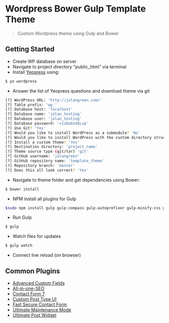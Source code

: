 # Wordpress Bower Gulp Template Theme 
> Custom Wordpress theme using Gulp and Bower 


## Getting Started
+ Create WP database on server
+ Navigate to project directory "public_html" via terminal 
+ Install [Yeopress](http://wesleytodd.com/2013/5/yeopress-a-yeoman-generator-for-wordpress.html) using:

```bash
$ yo wordpress
```

+ Answer the list of Yeopress questions and download theme via git

```bash
[?] WordPress URL: 'http://jolangreen.com/'
[?] Table prefix: 'wp_'
[?] Database host: 'localhost'
[?] Database name: 'jolan_testing'
[?] Database user: 'jolan_testing'
[?] Database password: '=1sDa0z4$Lvp'
[?] Use Git? 'Yes'
[?] Would you like to install WordPress as a submodule? 'No'
[?] Would you like to install WordPress with the custom directory structure? 'No'
[?] Install a custom theme? 'Yes'
[?] Destination directory: 'project_name'
[?] Theme source type (git/tar) 'git'
[?] GitHub username: 'jolangreen'
[?] GitHub repository name: 'template_theme'
[?] Repository branch: 'master'
[?] Does this all look correct? 'Yes'
```

+ Navigate to theme folder and get dependencies using Bower:

```bash
$ bower install
```

+ NPM install all plugins for Gulp

```bash
$sudo npm install gulp gulp-compass gulp-autoprefixer gulp-minify-css gulp-concat gulp-uglify gulp-imagemin gulp-clean gulp-notify gulp-rename gulp-livereload --save-dev
```

+ Run Gulp
```bash
$ gulp
```

+ Watch files for updates
```bash
$ gulp watch
```

+ Connect live reload (on browser)

## Common Plugins
+ [Advanced Custom Fields](http://www.advancedcustomfields.com)
+ [All-in-one-SEO](https://wordpress.org/plugins/all-in-one-seo-pack/)
+ [Contact Form 7](https://wordpress.org/plugins/contact-form-7/)
+ [Custom Post Type UI](https://wordpress.org/plugins/custom-post-type-ui/)
+ [Fast Secure Contact Form](https://wordpress.org/plugins/si-contact-form/)
+ [Ultimate Maintenance Mode](https://wordpress.org/plugins/ultimate-maintenance-mode/)
+ [Ultimate Post Widget](https://wordpress.org/plugins/ultimate-posts-widget/)
